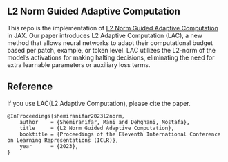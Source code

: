 ## L2 Norm Guided Adaptive Computation

This repo is the implementation of [L2 Norm Guided Adaptive Computation](https://openreview.net/forum?id=qW_GZYyn7C) in JAX.
Our paper introduces L2 Adaptive Computation (LAC), a new method that allows neural networks
to adapt their computational budget based per patch, example, or token level. LAC utilizes the
L2-norm of the model’s activations for making halting decisions, eliminating the need for extra
learnable parameters or auxiliary loss terms.

## Reference
If you use LAC(L2 Adaptive Computation), please cite the paper.
```
@InProceedings{shemiranifar2023l2norm,
    author    = {Shemiranifar, Mani and Dehghani, Mostafa},
    title     = {L2 Norm Guided Adaptive Computation},
    booktitle = {Proceedings of the Eleventh International Conference on Learning Representations (ICLR)},
    year      = {2023},
}
```